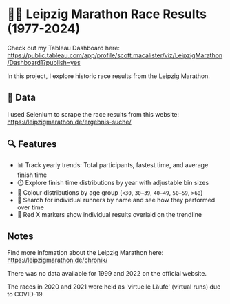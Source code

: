 # 🏃‍♂️ Leipzig Marathon Race Results (1977-2024)

Check out my Tableau Dashboard here: https://public.tableau.com/app/profile/scott.macalister/viz/LeipzigMarathon/Dashboard1?publish=yes

In this project, I explore historic race results from the Leipzig Marathon.

## 📁 Data

I used Selenium to scrape the race results from this website: https://leipzigmarathon.de/ergebnis-suche/

## 🔍 Features

- 📊 Track yearly trends: Total participants, fastest time, and average finish time
- ⏱️ Explore finish time distributions by year with adjustable bin sizes
- 🎨 Colour distributions by age group (`<30`, `30–39`, `40–49`, `50–59`, `>60`)
- 🔎 Search for individual runners by name and see how they performed over time
- 📌 Red X markers show individual results overlaid on the trendline

## Notes

Find more infomation about the Leipzig Marathon here: https://leipzigmarathon.de/chronik/

There was no data available for 1999 and 2022 on the official website.

The races in 2020 and 2021 were held as 'virtuelle Läufe' (virtual runs) due to COVID-19.

